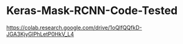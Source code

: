 # Keras-Mask-RCNN-Code-Tested

https://colab.research.google.com/drive/1oQlfQQfkD-JGA3KjyGlPhLetP0HkV_L4
